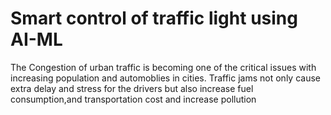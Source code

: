 # Smart control of traffic light using AI-ML
The Congestion of urban traffic is becoming one of the critical issues with increasing population and automoblies in cities.
Traffic jams not only cause extra delay and stress for the drivers but also increase fuel consumption,and transportation cost and increase pollution
